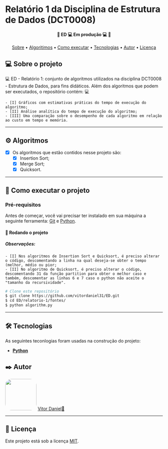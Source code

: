 # Relatório 1 da Disciplina de Estrutura de Dados (DCT0008)

<h4 align="center"> 
	🚧  ED 💻 Em produção 💻 🚧
</h4>

<p align="center">
 <a href="#-sobre-o-projeto">Sobre</a> •
 <a href="#-algoritimos">Algoritimos</a> •
 <a href="#-como-executar-o-projeto">Como executar</a> • 
 <a href="#-tecnologias">Tecnologias</a> • 
 <a href="#-autor">Autor</a> • 
 <a href="#user-content--licença">Licença</a>
</p>


## 💻 Sobre o projeto

💻 ED - Relatório 1: conjunto de algoritmos utilizados na disciplina DCT0008  - Estrutura de Dados, para fins didáticos. Além dos algoritmos que podem ser executados, o repositório contém: 💻

	- [I] Gráficos com estimativas práticas do tempo de execução do algoritmo;
  	- [II] Análise analítica do tempo de execução do algoritmo;
  	- [III] Uma comparação sobre o desempenho de cada algoritmo em relação ao custo em tempo e memória.

---

## ⚙️ Algoritmos

- [x] Os algoritmos que estão contidos nesse projeto são:
  - [x] Insertion Sort;
  - [x] Merge Sort;
  - [x] Quicksort.

---

## 🚀 Como executar o projeto

### Pré-requisitos

Antes de começar, você vai precisar ter instalado em sua máquina a seguinte ferramenta:
[Git](https://git-scm.com) e [Python](https://www.python.org).

#### 🎲 Rodando o projeto

##### Observações:
	- [I] Nos algoritmos de Insertion Sort e Quicksort, é preciso alterar o código, descomentando a linha na qual deseja-se obter o tempo (melhor, médio ou pior;
  	- [II] No algoritmo de Quicksort, é preciso alterar o código, descomentando 31 da função partition para obter o melhor caso e também, descomentar as linhas 6 e 7 caso o python não aceite o "tamanho da recursividade".

```bash
# Clone este repositório
$ git clone https://github.com/vitordaniel31/ED.git
$ cd ED/relatorio-1/fontes/
$ python algorithm.py
```

---

## 🛠 Tecnologias

As seguintes teconlogias foram usadas na construção do projeto:

-   **[Python](https://www.python.org)**

## ✒️ Autor

<a>
 <img style="border-radius: 20%;" src="https://avatars.githubusercontent.com/u/51799954?s=400&u=642e80143821cdf21858ef95e54fc020df455afc&v=4" width="100px;" alt=""/>	<a href="https://github.com/vitordaniel31" title="Autor">Vitor Daniel🚀</a>
</a>

---

## 📝 Licença

Este projeto está sob a licença [MIT](https://github.com/vitordaniel31/ED/blob/main/LICENSE).

